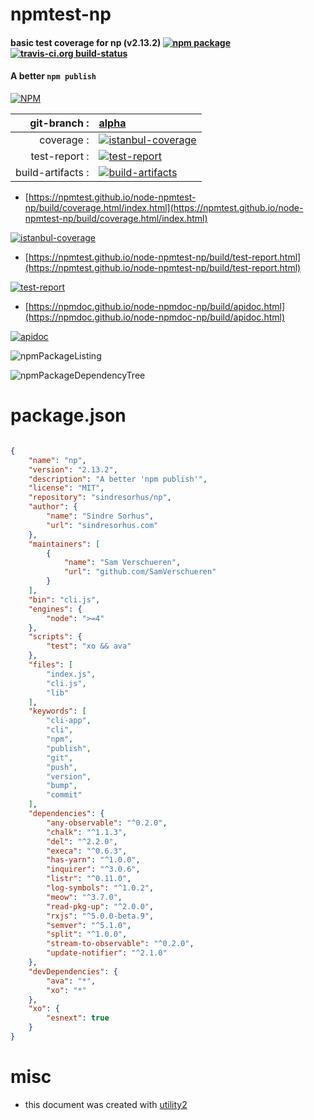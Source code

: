 # npmtest-np

#### basic test coverage for  np (v2.13.2)  [![npm package](https://img.shields.io/npm/v/npmtest-np.svg?style=flat-square)](https://www.npmjs.org/package/npmtest-np) [![travis-ci.org build-status](https://api.travis-ci.org/npmtest/node-npmtest-np.svg)](https://travis-ci.org/npmtest/node-npmtest-np)

#### A better `npm publish`

[![NPM](https://nodei.co/npm/np.png?downloads=true&downloadRank=true&stars=true)](https://www.npmjs.com/package/np)

| git-branch : | [alpha](https://github.com/npmtest/node-npmtest-np/tree/alpha)|
|--:|:--|
| coverage : | [![istanbul-coverage](https://npmtest.github.io/node-npmtest-np/build/coverage.badge.svg)](https://npmtest.github.io/node-npmtest-np/build/coverage.html/index.html)|
| test-report : | [![test-report](https://npmtest.github.io/node-npmtest-np/build/test-report.badge.svg)](https://npmtest.github.io/node-npmtest-np/build/test-report.html)|
| build-artifacts : | [![build-artifacts](https://npmtest.github.io/node-npmtest-np/glyphicons_144_folder_open.png)](https://github.com/npmtest/node-npmtest-np/tree/gh-pages/build)|

- [https://npmtest.github.io/node-npmtest-np/build/coverage.html/index.html](https://npmtest.github.io/node-npmtest-np/build/coverage.html/index.html)

[![istanbul-coverage](https://npmtest.github.io/node-npmtest-np/build/screenCapture.buildCi.browser.%252Ftmp%252Fbuild%252Fcoverage.lib.html.png)](https://npmtest.github.io/node-npmtest-np/build/coverage.html/index.html)

- [https://npmtest.github.io/node-npmtest-np/build/test-report.html](https://npmtest.github.io/node-npmtest-np/build/test-report.html)

[![test-report](https://npmtest.github.io/node-npmtest-np/build/screenCapture.buildCi.browser.%252Ftmp%252Fbuild%252Ftest-report.html.png)](https://npmtest.github.io/node-npmtest-np/build/test-report.html)

- [https://npmdoc.github.io/node-npmdoc-np/build/apidoc.html](https://npmdoc.github.io/node-npmdoc-np/build/apidoc.html)

[![apidoc](https://npmdoc.github.io/node-npmdoc-np/build/screenCapture.buildCi.browser.%252Ftmp%252Fbuild%252Fapidoc.html.png)](https://npmdoc.github.io/node-npmdoc-np/build/apidoc.html)

![npmPackageListing](https://npmtest.github.io/node-npmtest-np/build/screenCapture.npmPackageListing.svg)

![npmPackageDependencyTree](https://npmtest.github.io/node-npmtest-np/build/screenCapture.npmPackageDependencyTree.svg)



# package.json

```json

{
    "name": "np",
    "version": "2.13.2",
    "description": "A better 'npm publish'",
    "license": "MIT",
    "repository": "sindresorhus/np",
    "author": {
        "name": "Sindre Sorhus",
        "url": "sindresorhus.com"
    },
    "maintainers": [
        {
            "name": "Sam Verschueren",
            "url": "github.com/SamVerschueren"
        }
    ],
    "bin": "cli.js",
    "engines": {
        "node": ">=4"
    },
    "scripts": {
        "test": "xo && ava"
    },
    "files": [
        "index.js",
        "cli.js",
        "lib"
    ],
    "keywords": [
        "cli-app",
        "cli",
        "npm",
        "publish",
        "git",
        "push",
        "version",
        "bump",
        "commit"
    ],
    "dependencies": {
        "any-observable": "^0.2.0",
        "chalk": "^1.1.3",
        "del": "^2.2.0",
        "execa": "^0.6.3",
        "has-yarn": "^1.0.0",
        "inquirer": "^3.0.6",
        "listr": "^0.11.0",
        "log-symbols": "^1.0.2",
        "meow": "^3.7.0",
        "read-pkg-up": "^2.0.0",
        "rxjs": "^5.0.0-beta.9",
        "semver": "^5.1.0",
        "split": "^1.0.0",
        "stream-to-observable": "^0.2.0",
        "update-notifier": "^2.1.0"
    },
    "devDependencies": {
        "ava": "*",
        "xo": "*"
    },
    "xo": {
        "esnext": true
    }
}
```



# misc
- this document was created with [utility2](https://github.com/kaizhu256/node-utility2)
